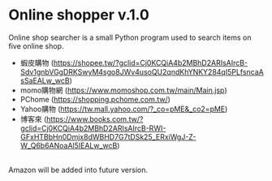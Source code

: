 # Online shopper v.1.0

Online shop searcher is a small Python program used to search items on five online shop.
* 蝦皮購物 (https://shopee.tw/?gclid=Cj0KCQiA4b2MBhD2ARIsAIrcB-Sdv1gnbVGgDRKSwyM4sgo8JWv4usoQU2qndKhYNKY284qI5PLfsncaAsSaEALw_wcB)
* momo購物網 (https://www.momoshop.com.tw/main/Main.jsp)
* PChome (https://shopping.pchome.com.tw/)
* Yahoo購物 (https://tw.mall.yahoo.com/?_co=pME&_co2=pME)
* 博客來 (https://www.books.com.tw/?gclid=Cj0KCQiA4b2MBhD2ARIsAIrcB-RWI-GFxHTBbHn0Dmjx8dWBHD7G7tDSk25_ERxiWgJ-Z-W_Q6b6ANoaAl5IEALw_wcB)
<br />
Amazon will be added into future version.



